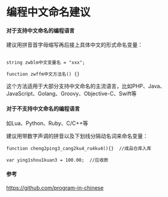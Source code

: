 # 编程中文命名建议

#### 对于支持中文命名的编程语言

建议用拼音首字母缩写再后接上具体中文的形式命名变量：

```

string zwblm中文变量名 = "xxx";

function zwffm中文方法名() {}

```

这个方法适用于大部分支持中文命名的主流语言，比如PHP、Java、JavaScript、Golang、Groovy、Objective-C、Swift等

#### 对于不支持中文命名的编程语言

如Lua、Python、Ruby、C/C++等

建议用带数字声调的拼音以及下划线分隔动名词来命名变量：

```
function cheng2ping3_cang2ku4_ru4ku4(){}  //成品仓库入库

var ying1shou1kuan3 = 100.00;  //应收款
```


#### 参考

https://github.com/program-in-chinese





